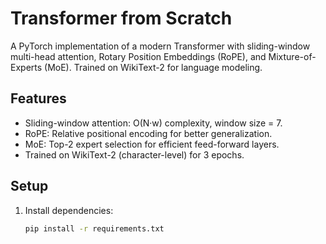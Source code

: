 # Transformer from Scratch

A PyTorch implementation of a modern Transformer with sliding-window multi-head attention, Rotary Position Embeddings (RoPE), and Mixture-of-Experts (MoE). Trained on WikiText-2 for language modeling.

## Features
- Sliding-window attention: O(N·w) complexity, window size = 7.
- RoPE: Relative positional encoding for better generalization.
- MoE: Top-2 expert selection for efficient feed-forward layers.
- Trained on WikiText-2 (character-level) for 3 epochs.

## Setup
1. Install dependencies:
   ```bash
   pip install -r requirements.txt
